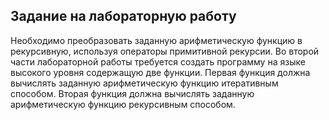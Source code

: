 ## Задание на лабораторную работу
Необходимо преобразовать заданную арифметическую функцию в рекурсивную, используя операторы примитивной рекурсии.
Во второй части лабораторной работы требуется создать программу на языке высокого уровня содержащую две функции. Первая функция должна вычислять заданную арифметическую функцию итеративным способом. Вторая функция должна вычислять заданную арифметическую функцию рекурсивным способом.
